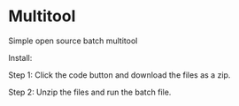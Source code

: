 # Multitool
Simple open source batch multitool

Install:

Step 1: Click the code button and download the files as a zip.

Step 2: Unzip the files and run the batch file.
